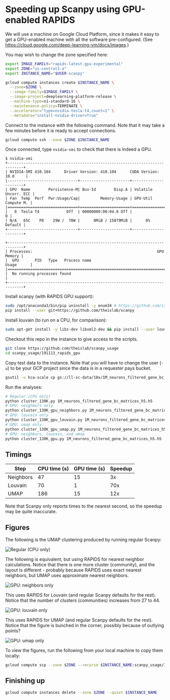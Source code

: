 # Speeding up Scanpy using GPU-enabled RAPIDS

We will use a machine on Google Cloud Platform, since it makes it easy
to get a GPU-enabled machine with all the software pre-configured.
(See https://cloud.google.com/deep-learning-vm/docs/images.)

You may wish to change the zone specified here:

```bash
export IMAGE_FAMILY="rapids-latest-gpu-experimental"
export ZONE="us-central1-a"
export INSTANCE_NAME="$USER-scanpy"

gcloud compute instances create $INSTANCE_NAME \
  --zone=$ZONE \
  --image-family=$IMAGE_FAMILY \
  --image-project=deeplearning-platform-release \
  --machine-type=n1-standard-16 \
  --maintenance-policy=TERMINATE \
  --accelerator="type=nvidia-tesla-t4,count=1" \
  --metadata="install-nvidia-driver=True"
```

Connect to the instance with the following command. Note that it may
take a few minutes before it is ready to accept connections.

```bash
gcloud compute ssh --zone $ZONE $INSTANCE_NAME
```

Once connected, type `nvidia-smi` to check that there is indeed a GPU.

```
$ nvidia-smi
+-----------------------------------------------------------------------------+
| NVIDIA-SMI 410.104      Driver Version: 410.104      CUDA Version: 10.0     |
|-------------------------------+----------------------+----------------------+
| GPU  Name        Persistence-M| Bus-Id        Disp.A | Volatile Uncorr. ECC |
| Fan  Temp  Perf  Pwr:Usage/Cap|         Memory-Usage | GPU-Util  Compute M. |
|===============================+======================+======================|
|   0  Tesla T4            Off  | 00000000:00:04.0 Off |                    0 |
| N/A   65C    P0    29W /  70W |      0MiB / 15079MiB |      0%      Default |
+-------------------------------+----------------------+----------------------+

+-----------------------------------------------------------------------------+
| Processes:                                                       GPU Memory |
|  GPU       PID   Type   Process name                             Usage      |
|=============================================================================|
|  No running processes found                                                 |
+-----------------------------------------------------------------------------+
```

Install scanpy (with RAPIDS GPU support):

```bash
sudo /opt/anaconda3/bin/pip uninstall -y enum34 # https://github.com/iterative/dvc/issues/1995
pip install --user git+https://github.com/theislab/scanpy
```

Install louvain (to run on a CPU, for comparison):

```bash
sudo apt-get install -y libz-dev libxml2-dev && pip install --user louvain # takes a while to install from source
```

Checkout this repo in the instance to give access to the scripts.

```bash
git clone https://github.com/theislab/scanpy_usage
cd scanpy_usage/191113_rapids_gpu
```

Copy test data to the instance. Note that you will have to change the user
(`-u`) to be your GCP project since the data is in a requester pays bucket.

```bash
gsutil -u hca-scale cp gs://ll-sc-data/10x/1M_neurons_filtered_gene_bc_matrices_h5.h5 1M_neurons_filtered_gene_bc_matrices_h5.h5
```

Run the analyses:

```bash
# Regular (CPU only)
python cluster_130K.py 1M_neurons_filtered_gene_bc_matrices_h5.h5
# GPU: neighbors only
python cluster_130K_gpu_neighbors.py 1M_neurons_filtered_gene_bc_matrices_h5.h5
# GPU: louvain only
python cluster_130K_gpu_louvain.py 1M_neurons_filtered_gene_bc_matrices_h5.h5
# GPU: umap only
python cluster_130K_gpu_umap.py 1M_neurons_filtered_gene_bc_matrices_h5.h5
# GPU: neighbors, louvain, and umap
python cluster_130K_gpu.py 1M_neurons_filtered_gene_bc_matrices_h5.h5
```

## Timings

| Step      | CPU time (s) | GPU time (s) | Speedup |
| --------- | ------------ | ------------ | ------- |
| Neighbors | 47           | 15           | 3x      |
| Louvain   | 70           | 1            | 70x     |
| UMAP      | 186          | 15           | 12x     |

Note that Scanpy only reports times to the nearest second, so the speedup may be quite inaccurate.

## Figures

The following is the UMAP clustering produced by running regular Scanpy:

![Regular (CPU only)](figures/umap_130K.png)

The following is equivalent, but using RAPIDS for nearest neighbor calculations.
Notice that there is one more cluster (community), and the layout is different - probably
because RAPIDS uses exact nearest neighbors, but UMAP uses approximate nearest neighbors.

![GPU: neighbors only](figures/umap_130K_gpu_neighbors.png)

This uses RAPIDS for Louvain (and regular Scanpy defaults for the rest).
Notice that the number of clusters (communities) increases from 27 to 44.

![GPU: louvain only](figures/umap_130K_gpu_louvain.png)

This uses RAPIDS for UMAP (and regular Scanpy defaults for the rest).
Notice that the figure is bunched in the corner, possibly because of outlying points?

![GPU: umap only](figures/umap_130K_gpu_umap.png)

To view the figures, run the following from your local machine to copy
them locally:

```bash
gcloud compute scp --zone $ZONE --recurse $INSTANCE_NAME:scanpy_usage/191113_rapids_gpu/figures figures_local
```

## Finishing up

```bash
gcloud compute instances delete --zone $ZONE --quiet $INSTANCE_NAME
```
